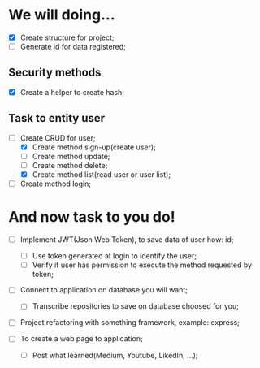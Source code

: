 # We will doing...

  - [x] Create structure for project;
  - [ ] Generate id for data registered;

  ## Security methods
  - [x] Create a helper to create hash;

  ## Task to entity user
  - [ ] Create CRUD for user;
    - [x] Create method sign-up(create user);
    - [ ] Create method update;
    - [ ] Create method delete;
    - [x] Create method list(read user or user list);

  - [ ] Create method login; 

# And now task to you do!
- [ ] Implement JWT(Json Web Token), to save data of user how: id;
  - [ ] Use token generated at login to identify the user;
  - [ ] Verify if user has permission to execute the method requested by token;

- [ ] Connect to application on database you will want;
  - [ ] Transcribe repositories to save on database choosed for you;

- [ ] Project refactoring with something framework, example: express;

- [ ] To create a web page to application;
  - [ ] Post what learned(Medium, Youtube, LikedIn, ...);
